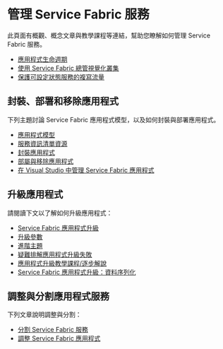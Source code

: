 <properties
   pageTitle="管理 Service Fabric 服務 | Microsoft Azure"
   description="可幫助您了解如何管理 Service Fabric 服務的概念資訊與教學課程。"
   services="service-fabric"
   documentationCenter=".net"
   authors="rwike77"
   manager="timlt"
   editor=""/>

<tags
   ms.service="service-fabric"
   ms.devlang="dotnet"
   ms.topic="article"
   ms.tgt_pltfrm="NA"
   ms.workload="NA"
   ms.date="07/08/2015"
   ms.author="ryanwi"/>

# 管理 Service Fabric 服務
此頁面有概觀、概念文章與教學課程等連結，幫助您瞭解如何管理 Service Fabric 服務。

- [應用程式生命週期](service-fabric-application-lifecycle.md)
- [使用 Service Fabric 總管視覺化叢集](service-fabric-visualizing-your-cluster.md)
- [保護可設定狀態服務的複寫流量](service-fabric-replication-security.md)

## 封裝、部署和移除應用程式
下列主題討論 Service Fabric 應用程式模型，以及如何封裝與部署應用程式。

- [應用程式模型](service-fabric-application-model.md)
- [服務資訊清單資源](service-fabric-service-manifest-resources.md)
- [封裝應用程式](service-fabric-application-model.md)
- [部屬與移除應用程式](service-fabric-deploy-remove-applications.md)
- [在 Visual Studio 中管理 Service Fabric 應用程式](service-fabric-manage-application-in-visual-studio.md)

## 升級應用程式
請閱讀下文以了解如何升級應用程式：

- [Service Fabric 應用程式升級](service-fabric-application-upgrade.md)
- [升級參數](service-fabric-application-upgrade-parameters.md)
- [進階主題](service-fabric-application-upgrade-advanced.md)
- [疑難排解應用程式升級失敗](service-fabric-application-upgrade-troubleshooting.md)
- [應用程式升級教學課程/逐步解說](service-fabric-application-upgrade-tutorial.md)
- [Service Fabric 應用程式升級：資料序列化](service-fabric-application-upgrade-data-serialization.md) 

## 調整與分割應用程式服務
下列文章說明調整與分割：

- [分割 Service Fabric 服務](service-fabric-concepts-partitioning.md)
- [調整 Service Fabric 應用程式](service-fabric-concepts-scalability.md)
 

<!---HONumber=July15_HO2-->